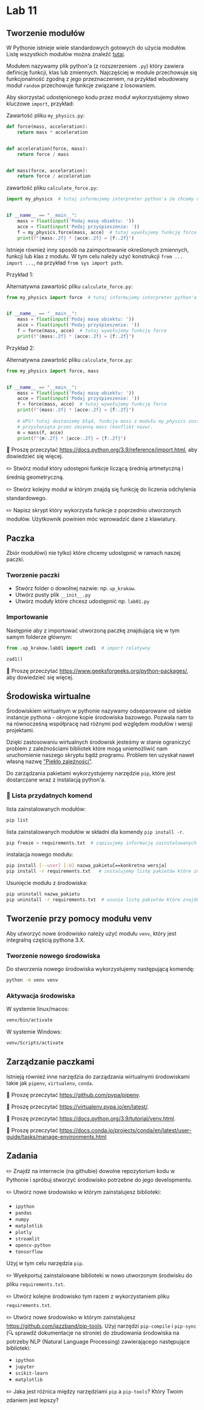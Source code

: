 # Lab 11

## Tworzenie modułów
W Pythonie istnieje wiele standardowych gotowych do użycia modułów. Listę wszystkich modułów można znaleźć [tutaj](https://docs.python.org/3.9/py-modindex.html).

Modułem nazywamy plik python'a (z rozszerzeniem `.py`) który zawiera definicję funkcji, klas lub zmiennych. Najczęściej w module przechowuje się funkcjonalność zgodną z jego przeznaczeniem, na przykład wbudowany moduł `random` przechowuje funkcje związane z losowaniem.

Aby skorzystać udostęnionego kodu przez moduł wykorzystujemy słowo kluczowe `import`, przykład:

Zawartość pliku `my_physics.py`:
```python
def force(mass, acceleration):
    return mass * acceleration


def acceleration(force, mass):
    return force / mass


def mass(force, acceleration):
    return force / acceleration

```

zawartość pliku `calculate_force.py`:
```python
import my_physics  # tutaj informujemy interpreter python'a że chcemy uzyskać dostęp do zawartości pliku my_physics.py (modułu).


if __name__ == "__main__":
    mass = float(input('Podaj masę obiektu: '))
    acce = float(input('Podaj przyśpieszenie: '))
    f = my_physics.force(mass, acce)  # tutaj wywołujemy funkcję force znajdującą się w module my_physics.
    print(f"{mass:.2f} * {acce:.2f} = {f:.2f}")

```

Istnieje również inny sposób na zaimportowanie określonych zmiennych, funkcji lub klas z modułu. W tym celu należy użyć konstrukcji `from ... import ...`, na przykład `from sys import path`.

Przykład 1:

Alternatywna zawartość pliku `calculate_force.py`:
```python
from my_physics import force  # tutaj informujemy interpreter python'a że chcemy uzyskać dostęp do określonej zawartości pliku my_physics.py (modułu).


if __name__ == "__main__":
    mass = float(input('Podaj masę obiektu: '))
    acce = float(input('Podaj przyśpieszenie: '))
    f = force(mass, acce)  # tutaj wywołujemy funkcję force
    print(f"{mass:.2f} * {acce:.2f} = {f:.2f}")
```

Przykład 2:

Alternatywna zawartość pliku `calculate_force.py`:
```python
from my_physics import force, mass


if __name__ == "__main__":
    mass = float(input('Podaj masę obiektu: '))
    acce = float(input('Podaj przyśpieszenie: '))
    f = force(mass, acce)  # tutaj wywołujemy funkcję force
    print(f"{mass:.2f} * {acce:.2f} = {f:.2f}")
    
    # UPS! tutaj dostaniemy błąd, funkcja mass z modułu my_physics zostanie
    # przysłonięta przez zmienną mass (konflikt nazw).
    m = mass(f, acce)  
    print(f"{m:.2f} * {acce:.2f} = {f:.2f}")
```

📖 Proszę przeczytać https://docs.python.org/3.9/reference/import.html, aby dowiedzieć się więcej.


✏️ Stwórz moduł który udostępni funkcje liczącą średnią artmetyczną i średnią geometryczną.

✏️ Stwórz kolejny moduł w którym znajdą się funkcję do liczenia odchylenia standardowego. 

✏️ Napisz skrypt który wykorzysta funkcje z poprzednio utworzonych modułów. Użytkownik powinien móc wprowadzić dane z klawiatury.

## Paczka

Zbiór modułów(i nie tylko) które chcemy udostępnić w ramach naszej paczki.

### Tworzenie paczki

* Stwórz folder o dowolnej nazwie: np. `up_krakow`.
* Utwórz pusty plik `__init__.py`
* Utwórz moduły które chcesz udostępnić np. `lab01.py`

### Importowanie
Następnie aby z importować utworzoną paczkę znajdującą się w tym samym folderze głównym:

```python
from .up_krakow.lab01 import zad1  # import relatywny

zad1()
```

📖 Proszę przeczytać https://www.geeksforgeeks.org/python-packages/, aby dowiedzieć się więcej.

## Środowiska wirtualne
Środowiskiem wirtualnym w pythonie nazywamy odseparowane od siebie instancje pythona - okrojone kopie środowiska bazowego. 
Pozwala nam to na równocześną współpracę nad różnymi pod względem modułów i wersji projektami. 

Dzięki zastosowaniu wirtualnych środowisk jesteśmy w stanie ograniczyć problem z zależnościami bibliotek które mogą uniemożliwić nam uruchomienie naszego skryptu bądź programu. Problem ten uzyskał nawet własną nazwę ["Piekło zależności"](https://pl.wikipedia.org/wiki/Piek%C5%82o_zale%C5%BCno%C5%9Bci).

Do zarządzania pakietami wykorzystujemy narzędzie `pip`, które jest dostarczane wraz z instalacją python'a.

### :memo: Lista przydatnych komend

lista zainstalowanych modułów:
```bash
pip list
```
lista zainstalowanych modułów w składni dla komendy `pip install -r`.
```bash
pip freeze > requirements.txt  # zapisujemy informację zainstalowanych modułach do pliku requirements.txt
```

instalacja nowego modułu:
```bash
pip install [--user] [-U] nazwa_pakietu[==konkretna wersja]
pip install -r requirements.txt   # instalujemy listę pakietów które znajdują się w pliku requirements.txt
```

Usunięcie modułu z środowiska:
```bash
pip uninstall nazwa_pakietu
pip uninstall -r requirements.txt  # usunie listę pakietów które znajdują się w pliku requirements.txt
```

## Tworzenie przy pomocy modułu venv
Aby utworzyć nowe środowisko należy użyć modułu `venv`, który jest integralną częścią pythona 3.X.

### Tworzenie nowego środowiska
Do stworzenia nowego środowiska wykorzystujemy następującą komendę:
```cmd
python -m venv venv
```
### Aktywacja środowiska
W systemie linux/macos:
```cmd
venv/bin/activate
```

W systemie Windows:
```cmd
venv/Scripts/activate
```

## Zarządzanie paczkami
Istnieją również inne narzędzia do zarządzania wirtualnymi środowiskami takie jak `pipenv`, `virtualenv`, `conda`.

📖 Proszę przeczytać https://github.com/pypa/pipenv.

📖 Proszę przeczytać https://virtualenv.pypa.io/en/latest/.

📖 Proszę przeczytać https://docs.python.org/3.9/tutorial/venv.html.

📖 Proszę przeczytać https://docs.conda.io/projects/conda/en/latest/user-guide/tasks/manage-environments.html

## Zadania

✏️ Znajdź na internecie (na githubie) dowolne repozytorium kodu w Pythonie i spróbuj stworzyć środowisko potrzebne do jego developmentu.

✏️ Utwórz nowe środowisko w którym zainstalujesz biblioteki: 
 * `ipython`
 * `pandas`
 * `numpy`
 * `matplotlib`
 * `plotly`
 * `streamlit`
 * `opencv-python`
 * `tensorflow`

Użyj w tym celu narzędzia `pip`.

✏️ Wyekportuj zainstalowane biblioteki w nowo utworzonym środwisku do pliku `requirements.txt`.

✏️ Utwórz kolejne środowisko tym razem z wykorzystaniem pliku `requirements.txt`.

✏️ Utwórz nowe środowisko w którym zainstalujesz https://github.com/jazzband/pip-tools. Użyj narzędzi `pip-compile` i `pip-sync` (🔍 sprawdź dokumentacje na stronie) do zbudowania środowiska na potrzeby NLP (Natural Language Processing) zawierającego następujące biblioteki:

* `ipython`
* `jupyter`
* `scikit-learn`
* `matplotlib`

✏️ Jaka jest różnica między narzędziami `pip` a `pip-tools`? Który Twoim zdaniem jest lepszy?
